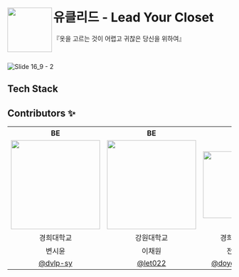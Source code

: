 # 유클리드 - Lead Your Closet <img src="https://github.com/user-attachments/assets/417c0f63-78c2-46ff-9fc9-4fab956a0a38" align=left width=100>
『옷을 고르는 것이 어렵고 귀찮은 당신을 위하여』

<br>

![Slide 16_9 - 2](https://github.com/user-attachments/assets/e6309055-9af3-4eaa-a115-f7233f835d53)

## Tech Stack

## Contributors ✨

<div align="center">
<table>
  <tr>
    <th style="text-align: center;">BE</th>
    <th style="text-align: center;">BE</th>
    <th style="text-align: center;">FE</th>
    <th style="text-align: center;">FE</th>
  </tr>
  <tr>
    <td align="center">
      <img style="width: 200px;" src="https://github.com/user-attachments/assets/56ce4674-7ebb-4216-bb3a-fe16863e9651" />
    </td>
    <td align="center">
      <img style="width: 200px;" src="https://github.com/user-attachments/assets/831ea388-cbba-4ff9-9d12-b04bbbfaeaaf" />
    </td>
    <td align="center">
      <img style="width: 150px;" src="https://github.com/user-attachments/assets/2f29920f-7740-4d02-bb22-d1c31042d969" />
    </td>
    <td align="center">
      <img style="width: 200px;" src="https://github.com/user-attachments/assets/277e53a8-ba50-410d-9a6c-99f0cf88e5c7" />
    </td>    
  </tr>
  <tr>
    <td align="center">경희대학교</td>
    <td align="center">강원대학교</td>
    <td align="center">경희대학교</td>
    <td align="center">금오공과대학교</td>
  </tr>
  <tr>
    <td align="center">변시윤</td>
    <td align="center">이채원</td>
    <td align="center">전도연</td>
    <td align="center">함서현</td>
  </tr>
  <tr>
    <td align="center">
      <a href="https://github.com/dvlp-sy">@dvlp-sy</a>
    </td>
    <td align="center">
      <a href="https://github.com/let022">@let022</a>
    </td>
    <td align="center">
      <a href="https://github.com/doyeon0307">@doyeon0307</a>
    </td>
    <td align="center">
      <a href="https://github.com/s1hwa">@s1hwa</a>
    </td>
  </tr>
</table>
</div>

